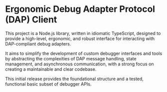 # Ergonomic Debug Adapter Protocol (DAP) Client

This project is a Node.js library, written in idiomatic TypeScript, designed to provide a high-level, ergonomic, and robust interface for interacting with DAP-compliant debug adapters.

It aims to simplify the development of custom debugger interfaces and tools by abstracting the complexities of DAP message handling, state management, and asynchronous communication, with a strong focus on creating a maintainable and clear codebase.

This initial release provides the foundational structure and a tested, functional basic subset of debugger APIs.
